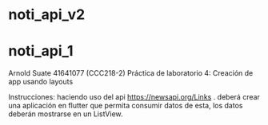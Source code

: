 # noti_api_v2

# noti_api_1

Arnold Suate 41641077
(CCC218-2) Práctica de laboratorio 4: Creación de app usando layouts

Instrucciones: haciendo uso del api https://newsapi.org/Links .  deberá crear una aplicación en flutter que permita consumir datos de esta, los datos deberán mostrarse en un ListView.